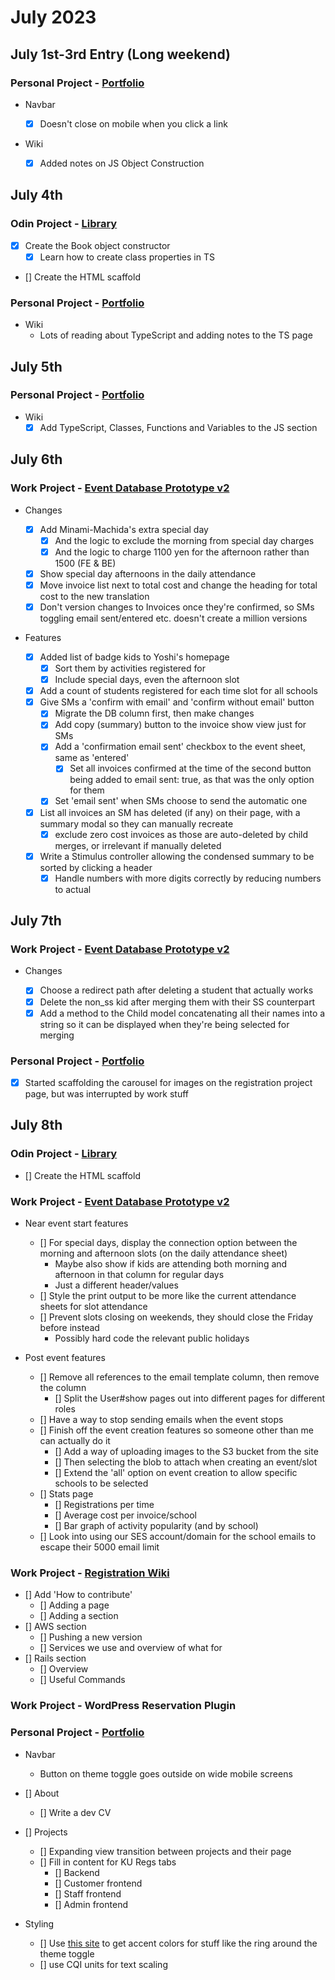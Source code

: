 # July 2023

## July 1st-3rd Entry (Long weekend)

### Personal Project - [Portfolio](https://www.theodinproject.com/lessons/advanced-html-and-css-personal-portfolio)

- Navbar

  - [x] Doesn't close on mobile when you click a link

- Wiki
  - [x] Added notes on JS Object Construction

## July 4th

### Odin Project - [Library](https://www.theodinproject.com/lessons/javascript-library)

- [x] Create the Book object constructor
  - [x] Learn how to create class properties in TS
- [] Create the HTML scaffold

### Personal Project - [Portfolio](https://www.theodinproject.com/lessons/advanced-html-and-css-personal-portfolio)

- Wiki
  - Lots of reading about TypeScript and adding notes to the TS page

## July 5th

### Personal Project - [Portfolio](https://www.theodinproject.com/lessons/advanced-html-and-css-personal-portfolio)

- Wiki
  - [x] Add TypeScript, Classes, Functions and Variables to the JS section

## July 6th

### Work Project - [Event Database Prototype v2](https://github.com/Brett-Tanner/db_prototype_v2.git)

- Changes

  - [x] Add Minami-Machida's extra special day
    - [x] And the logic to exclude the morning from special day charges
    - [x] And the logic to charge 1100 yen for the afternoon rather than 1500 (FE & BE)
  - [x] Show special day afternoons in the daily attendance
  - [x] Move invoice list next to total cost and change the heading for total cost to the new translation
  - [x] Don't version changes to Invoices once they're confirmed, so SMs toggling email sent/entered etc. doesn't create a million versions

- Features

  - [x] Added list of badge kids to Yoshi's homepage
    - [x] Sort them by activities registered for
    - [x] Include special days, even the afternoon slot
  - [x] Add a count of students registered for each time slot for all schools
  - [x] Give SMs a 'confirm with email' and 'confirm without email' button
    - [x] Migrate the DB column first, then make changes
    - [x] Add copy (summary) button to the invoice show view just for SMs
    - [x] Add a 'confirmation email sent' checkbox to the event sheet, same as 'entered'
      - [x] Set all invoices confirmed at the time of the second button being added to email sent: true, as that was the only option for them
    - [x] Set 'email sent' when SMs choose to send the automatic one
  - [x] List all invoices an SM has deleted (if any) on their page, with a summary modal so they can manually recreate
    - [x] exclude zero cost invoices as those are auto-deleted by child merges, or irrelevant if manually deleted
  - [x] Write a Stimulus controller allowing the condensed summary to be sorted by clicking a header
    - [x] Handle numbers with more digits correctly by reducing numbers to actual

## July 7th

### Work Project - [Event Database Prototype v2](https://github.com/Brett-Tanner/db_prototype_v2.git)

- Changes

  - [x] Choose a redirect path after deleting a student that actually works
  - [x] Delete the non_ss kid after merging them with their SS counterpart
  - [x] Add a method to the Child model concatenating all their names into a string so it can be displayed when they're being selected for merging

### Personal Project - [Portfolio](https://www.theodinproject.com/lessons/advanced-html-and-css-personal-portfolio)

- [x] Started scaffolding the carousel for images on the registration project page, but was interrupted by work stuff

## July 8th

### Odin Project - [Library](https://www.theodinproject.com/lessons/javascript-library)

- [] Create the HTML scaffold

### Work Project - [Event Database Prototype v2](https://github.com/Brett-Tanner/db_prototype_v2.git)

- Near event start features

  - [] For special days, display the connection option between the morning and afternoon slots (on the daily attendance sheet)
    - Maybe also show if kids are attending both morning and afternoon in that column for regular days
    - Just a different header/values
  - [] Style the print output to be more like the current attendance sheets for slot attendance
  - [] Prevent slots closing on weekends, they should close the Friday before instead
    - Possibly hard code the relevant public holidays

- Post event features

  - [] Remove all references to the email template column, then remove the column
    - [] Split the User#show pages out into different pages for different roles
  - [] Have a way to stop sending emails when the event stops
  - [] Finish off the event creation features so someone other than me can actually do it
    - [] Add a way of uploading images to the S3 bucket from the site
    - [] Then selecting the blob to attach when creating an event/slot
    - [] Extend the 'all' option on event creation to allow specific schools to be selected
  - [] Stats page
    - [] Registrations per time
    - [] Average cost per invoice/school
    - [] Bar graph of activity popularity (and by school)
  - [] Look into using our SES account/domain for the school emails to escape their 5000 email limit

### Work Project - [Registration Wiki](https://github.com/Brett-Tanner/db_prototype_v2.git)

- [] Add 'How to contribute'
  - [] Adding a page
  - [] Adding a section
- [] AWS section
  - [] Pushing a new version
  - [] Services we use and overview of what for
- [] Rails section
  - [] Overview
  - [] Useful Commands

### Work Project - WordPress Reservation Plugin

### Personal Project - [Portfolio](https://www.theodinproject.com/lessons/advanced-html-and-css-personal-portfolio)

- Navbar
  - Button on theme toggle goes outside on wide mobile screens
- [] About
  - [] Write a dev CV
- [] Projects

  - [] Expanding view transition between projects and their page
  - [] Fill in content for KU Regs tabs
    - [] Backend
    - [] Customer frontend
    - [] Staff frontend
    - [] Admin frontend

- Styling

  - [] Use [this site](https://realtimecolors.com/palettes/?colors=1e0f1f-eeddee-a151a4-e1c5e2-ad5eb0#generator) to get accent colors for stuff like the ring around the theme toggle
  - [] use CQI units for text scaling
